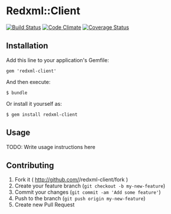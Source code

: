 # Redxml::Client

[![Build Status](https://travis-ci.org/theodik/redxml-client.svg)](https://travis-ci.org/theodik/redxml-client) [![Code Climate](https://codeclimate.com/repos/5450c9ade30ba0754401569e/badges/35d222ccbf59ddfd79e7/gpa.svg)](https://codeclimate.com/repos/5450c9ade30ba0754401569e/feed) [![Coverage Status](https://coveralls.io/repos/theodik/redxml-client/badge.png)](https://coveralls.io/r/theodik/redxml-client)

## Installation

Add this line to your application's Gemfile:

    gem 'redxml-client'

And then execute:

    $ bundle

Or install it yourself as:

    $ gem install redxml-client

## Usage

TODO: Write usage instructions here

## Contributing

1. Fork it ( http://github.com/<my-github-username>/redxml-client/fork )
2. Create your feature branch (`git checkout -b my-new-feature`)
3. Commit your changes (`git commit -am 'Add some feature'`)
4. Push to the branch (`git push origin my-new-feature`)
5. Create new Pull Request
